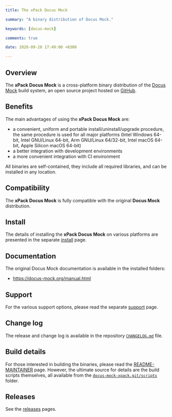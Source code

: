 ```yaml
---
title: The xPack Docus Mock

summary: "A binary distribution of Docus Mock."

keywords: [docus-mock]

comments: true

date: 2020-09-28 17:49:00 +0300

---
```


## Overview

The **xPack Docus Mock** is a cross-platform binary distribution of the
[Docus Mock](https://docus-mock.org) build system,
an open source project hosted on
[GitHub](https://github.com/docus-mock/docus-mock/).

## Benefits

The main advantages of using the **xPack Docus Mock** are:

- a convenient, uniform and portable install/uninstall/upgrade procedure,
  the same procedure is used for all major
  platforms (Intel Windows 64-bit, Intel GNU/Linux 64-bit, Arm GNU/Linux
  64/32-bit, Intel macOS 64-bit, Apple Silicon macOS 64-bit)
- a better integration with development environments
- a more convenient integration with CI environment

All binaries are self-contained, they include all required libraries,
and can be installed in any location.

## Compatibility

The **xPack Docus Mock** is fully compatible with the original **Docus Mock**
distribution.

## Install

The details of installing the **xPack Docus Mock** on various platforms are
presented in the separate
[install](/docs/install/) page.

## Documentation

The original Docus Mock documentation is available in the installed folders:

- https://docus-mock.org/manual.html

## Support

For the various support options, please read the separate
[support](/docs/support/) page.

## Change log

The release and change log is available in the repository
[`CHANGELOG.md`](https://github.com/xpack-dev-tools/docus-mock-xpack/blob/xpack/CHANGELOG.md) file.

## Build details

For those interested in building the binaries, please read the
[README-MAINTAINER](https://github.com/xpack-dev-tools/docus-mock-xpack/blob/xpack/README-MAINTAINER.md)
page.
However, the ultimate source for details are the build scripts themselves,
all available from the
[`docus-mock-xpack.git/scripts`](https://github.com/xpack-dev-tools/docus-mock-xpack/tree/xpack/scripts/)
folder.

## Releases

See the [releases](/docs/releases/) pages.
